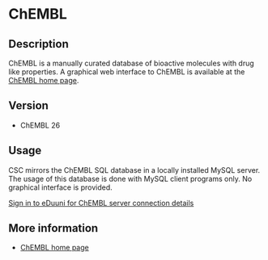 # ChEMBL

## Description
ChEMBL is a manually curated database of bioactive molecules with drug like properties.
A graphical web interface to ChEMBL is available at the [ChEMBL home page](https://www.ebi.ac.uk/chembl/).

## Version

*   ChEMBL 26

## Usage
CSC mirrors the ChEMBL SQL database in a locally installed MySQL server. The usage of this
database is done with MySQL client programs only. No graphical interface is provided.

[Sign in to eDuuni for ChEMBL server connection details](https://wiki.eduuni.fi/display/cscjemma/Using+ChEMBL+Databases+at+CSC)


## More information
*  [ChEMBL home page](https://www.ebi.ac.uk/chembl/)

